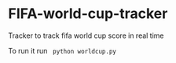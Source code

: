 # FIFA-world-cup-tracker
Tracker to track fifa world cup score in real time


To run it run <code> python worldcup.py </code>
